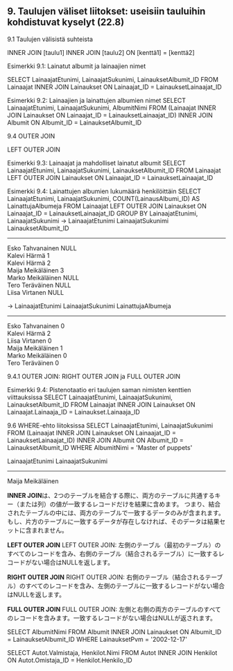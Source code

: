 ## 9. Taulujen väliset liitokset: useisiin tauluihin kohdistuvat kyselyt (22.8)

9.1 Taulujen välisistä suhteista

INNER JOIN
[taulu1] INNER JOIN [taulu2] ON [kenttä1] = [kenttä2]

Esimerkki 9.1: Lainatut albumit ja lainaajien nimet

 SELECT      LainaajatEtunimi, LainaajatSukunimi, LainauksetAlbumit_ID 
 FROM        Lainaajat 
 INNER JOIN  Lainaukset ON Lainaajat_ID = LainauksetLainaajat_ID

Esimerkki 9.2: Lainaajien ja lainattujen albumien nimet
 SELECT      LainaajatEtunimi, LainaajatSukunimi, AlbumitNimi
 FROM        (Lainaajat INNER JOIN  Lainaukset ON Lainaajat_ID = LainauksetLainaajat_ID)
 INNER JOIN  Albumit ON Albumit_ID = LainauksetAlbumit_ID

9.4 OUTER JOIN

LEFT OUTER JOIN

Esimerkki 9.3: Lainaajat ja mahdolliset lainatut albumit
 SELECT   LainaajatEtunimi, LainaajatSukunimi, LainauksetAlbumit_ID
 FROM     Lainaajat 
 LEFT OUTER JOIN   Lainaukset ON Lainaajat_ID = LainauksetLainaajat_ID

Esimerkki 9.4: Lainattujen albumien lukumäärä henkilöittäin
 SELECT   LainaajatEtunimi, LainaajatSukunimi, COUNT(LainausAlbumi_ID) AS LainattujaAlbumeja
 FROM     Lainaajat
 LEFT OUTER JOIN Lainaukset ON Lainaajat_ID = LainauksetLainaajat_ID
 GROUP BY LainaajatEtunimi, LainaajatSukunimi
->
LainaajatEtunimi  LainaajatSukunimi  LainauksetAlbumit_ID	
----------------  -----------------  --------------------
Esko              Tahvanainen        NULL	
Kalevi            Härmä              1	
Kalevi            Härmä              2	
Maija             Meikäläinen        3	
Marko             Meikäläinen        NULL	
Tero              Teräväinen         NULL	
Liisa             Virtanen           NULL	


->
LainaajatEtunimi  LainaajatSukunimi  LainattujaAlbumeja	
----------------  -----------------  ------------------	
Esko              Tahvanainen        0	
Kalevi            Härmä              2	
Liisa             Virtanen           0	
Maija             Meikäläinen        1	
Marko             Meikäläinen        0	
Tero              Teräväinen         0	


9.4.1 OUTER JOIN: RIGHT OUTER JOIN ja FULL OUTER JOIN

Esimerkki 9.4: Pistenotaatio eri taulujen saman nimisten kenttien viittauksissa
 SELECT      LainaajatEtunimi, LainaajatSukunimi, LainauksetAlbumit_ID
 FROM        Lainaajat
 INNER JOIN  Lainaukset ON Lainaajat.Lainaaja_ID = Lainaukset.Lainaaja_ID

9.6 WHERE-ehto liitoksissa
 SELECT      LainaajatEtunimi, LainaajatSukunimi
 FROM        (Lainaajat INNER JOIN Lainaukset ON Lainaajat_ID = LainauksetLainaajat_ID)
 INNER JOIN  Albumit ON Albumit_ID = LainauksetAlbumit_ID
 WHERE       AlbumitNimi = 'Master of puppets'

LainaajatEtunimi  LainaajatSukunimi	
----------------  -----------------	
Maija             Meikäläinen

**INNER JOIN**は、2つのテーブルを結合する際に、両方のテーブルに共通するキー（または列）の値が一致するレコードだけを結果に含めます。
つまり、結合されたテーブルの中には、両方のテーブルで一致するデータのみが含まれます。もし、片方のテーブルに一致するデータが存在しなければ、そのデータは結果セットに含まれません。

**LEFT OUTER JOIN**
LEFT OUTER JOIN: 左側のテーブル（最初のテーブル）のすべてのレコードを含み、右側のテーブル（結合されるテーブル）に一致するレコードがない場合はNULLを返します。

**RIGHT OUTER JOIN**
RIGHT OUTER JOIN: 右側のテーブル（結合されるテーブル）のすべてのレコードを含み、左側のテーブルに一致するレコードがない場合はNULLを返します。

**FULL OUTER JOIN**
FULL OUTER JOIN: 左側と右側の両方のテーブルのすべてのレコードを含みます。一致するレコードがない場合はNULLが返されます。

SELECT AlbumitNimi FROM Albumit INNER JOIN Lainaukset ON Albumit_ID = LainauksetAlbumit_ID WHERE LainauksetPvm = '2002-12-17'

SELECT Autot.Valmistaja, Henkilot.Nimi FROM Autot INNER JOIN Henkilot ON Autot.Omistaja_ID = Henkilot.Henkilo_ID